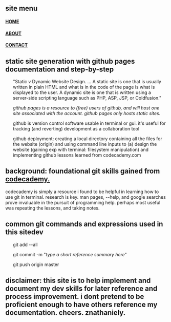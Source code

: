 <html>
<head>
        <title>HOME</title>
</head>
<body>
        <h2>site menu</h2>
        <h4><a href="index.html">HOME</a></h4>
        <h4><a href="about.html">ABOUT</a></h4>
        <h4><a href="contact.html">CONTACT</a></h4>

<h2>static site generation with github pages documentation and step-by-step</h2>

<ol>"Static v Dynamic Website Design. ... A static site is one that is usually written in plain HTML and what is in the code of the page is what is displayed to the user. A dynamic site is one that is 
written using a server-side scripting language such as PHP, ASP, JSP, or Coldfusion."</ol>

<ol><i>github pages is a resource to (free) users of github, and will host one site associated with the account. github pages only hosts static sites.</i></ol>

<ol>github is version control software usable in terminal or gui. it's useful for tracking (and reverting) development as a collaboration tool</ol>

<ol>github deployment: creating a local directory containing all the files for the website (origin) and using command line inputs to (a) design the website (gaining exp with terminal: filesystem manipulation) and implementing github lessons learned from codecademy.com</ol>

<h2>background: foundational git skills gained from <a href="www.codecademy.com">codecademy.</a></h2>
<p>codecademy is simply a resource i found to be helpful in learning how to use git in terminal.
research is key. man pages, --help, and google searches prove invaluable in the pursuit of
programming help. perhaps most useful was repeating the lessons, and taking notes.</p>

<h2>common git commands and expressions used in this sitedev</h2>
<ol>git add --all</ol>
<ol>git commit -m "<i>type a short reference summary here</i>"</ol>
<ol>git push origin master</ol>

<h2>disclaimer: this site is to help implement and document my dev skills for
	later reference and process improvement.
	i dont pretend to be proficient enough to have others reference my documentation.
	cheers. znathaniely.</h2>
</body>
</html>
